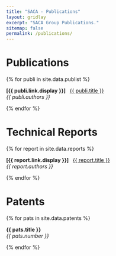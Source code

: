 ```yaml
---
title: "SACA - Publications"
layout: gridlay
excerpt: "SACA Group Publications."
sitemap: false
permalink: /publications/
---
```



# Publications


{% for publi in site.data.publist %}

  <b>[{{ publi.link.display }}] </b> &nbsp;
  <a href="{{ publi.link.url }}">{{ publi.title }}</a><br /><em>{{ publi.authors }} </em>

{% endfor %}

# Technical Reports

{% for report in site.data.reports %}

  <b>[{{ report.link.display }}] </b> &nbsp;
  <a href="{{ report.link.url }}">{{ report.title }}</a><br /><em>{{ report.authors }} </em>

{% endfor %}

# Patents

{% for pats in site.data.patents %}

  <b> {{ pats.title }} </b>
  <br /><em>{{ pats.number }} </em>

{% endfor %}